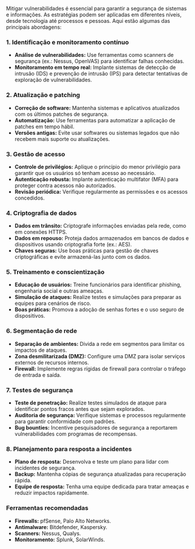 Mitigar vulnerabilidades é essencial para garantir a segurança de sistemas e informações. As estratégias podem ser aplicadas em diferentes níveis, desde tecnologia até processos e pessoas. Aqui estão algumas das principais abordagens:

### **1. Identificação e monitoramento contínuo**

- **Análise de vulnerabilidades:** Use ferramentas como scanners de segurança (ex.: Nessus, OpenVAS) para identificar falhas conhecidas.
- **Monitoramento em tempo real:** Implante sistemas de detecção de intrusão (IDS) e prevenção de intrusão (IPS) para detectar tentativas de exploração de vulnerabilidades.

### **2. Atualização e patching**

- **Correção de software:** Mantenha sistemas e aplicativos atualizados com os últimos patches de segurança.
- **Automatização:** Use ferramentas para automatizar a aplicação de patches em tempo hábil.
- **Versões antigas:** Evite usar softwares ou sistemas legados que não recebem mais suporte ou atualizações.

### **3. Gestão de acesso**

- **Controle de privilégios:** Aplique o princípio do menor privilégio para garantir que os usuários só tenham acesso ao necessário.
- **Autenticação robusta:** Implante autenticação multifator (MFA) para proteger contra acessos não autorizados.
- **Revisão periódica:** Verifique regularmente as permissões e os acessos concedidos.

### **4. Criptografia de dados**

- **Dados em trânsito:** Criptografe informações enviadas pela rede, como em conexões HTTPS.
- **Dados em repouso:** Proteja dados armazenados em bancos de dados e dispositivos usando criptografia forte (ex.: AES).
- **Chaves seguras:** Use boas práticas para gestão de chaves criptográficas e evite armazená-las junto com os dados.

### **5. Treinamento e conscientização**

- **Educação de usuários:** Treine funcionários para identificar phishing, engenharia social e outras ameaças.
- **Simulação de ataques:** Realize testes e simulações para preparar as equipes para cenários de risco.
- **Boas práticas:** Promova a adoção de senhas fortes e o uso seguro de dispositivos.

### **6. Segmentação de rede**

- **Separação de ambientes:** Divida a rede em segmentos para limitar os impactos de ataques.
- **Zona desmilitarizada (DMZ):** Configure uma DMZ para isolar serviços externos de recursos internos.
- **Firewall:** Implemente regras rígidas de firewall para controlar o tráfego de entrada e saída.

### **7. Testes de segurança**

- **Teste de penetração:** Realize testes simulados de ataque para identificar pontos fracos antes que sejam explorados.
- **Auditoria de segurança:** Verifique sistemas e processos regularmente para garantir conformidade com padrões.
- **Bug bounties:** Incentive pesquisadores de segurança a reportarem vulnerabilidades com programas de recompensas.

### **8. Planejamento para resposta a incidentes**

- **Plano de resposta:** Desenvolva e teste um plano para lidar com incidentes de segurança.
- **Backup:** Mantenha cópias de segurança atualizadas para recuperação rápida.
- **Equipe de resposta:** Tenha uma equipe dedicada para tratar ameaças e reduzir impactos rapidamente.

### **Ferramentas recomendadas**

- **Firewalls:** pfSense, Palo Alto Networks.
- **Antimalware:** Bitdefender, Kaspersky.
- **Scanners:** Nessus, Qualys.
- **Monitoramento:** Splunk, SolarWinds.


